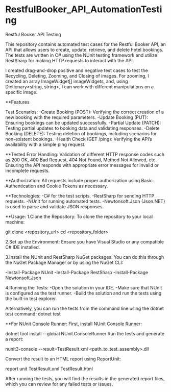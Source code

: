 # RestfulBooker_API_AutomationTesting

Restful Booker API Testing

This repository contains automated test cases for the Restful Booker API, an API that allows users to create, update, retrieve, and delete hotel bookings. The tests are written in C# using the NUnit testing framework and utilize RestSharp for making HTTP requests to interact with the API.

I created drag-and-drop positive and negative test cases to test the Recycling, Deleting, Zooming, and Closing of images. 
For zooming, I created an array ImageWidget[] imageWidgets, and, using Dictionary<string, string>, I can work with different manipulations on a specific image.

**Features

Test Scenarios: -Create Booking (POST): Verifying the correct creation of a new booking with the required parameters. -Update Booking (PUT): Ensuring bookings can be updated successfully. -Partial Update (PATCH): Testing partial updates to booking data and validating responses. -Delete Booking (DELETE): Testing deletion of bookings, including scenarios for non-existent bookings. -Health Check (GET /ping): Verifying the API’s availability with a simple ping request.

**Tested Error Handling: Validation of different HTTP response codes such as 200 OK, 400 Bad Request, 404 Not Found, Method Not Allowed, etc. Ensuring the API responds with appropriate error messages for invalid or incomplete requests.

**Authorization: All requests include proper authorization using Basic Authentication and Cookie Tokens as necessary.

**Technologies: -C# for the test scripts. -RestSharp for sending HTTP requests. -NUnit for running automated tests. -Newtonsoft.Json (Json.NET) is used to parse and validate JSON responses.

**Usage: 1.Clone the Repository: To clone the repository to your local machine:

git clone <repository_url> cd <repository_folder>

2.Set up the Environment: Ensure you have Visual Studio or any compatible C# IDE installed.

3.Install the NUnit and RestSharp NuGet packages. You can do this through the NuGet Package Manager or by using the NuGet CLI:

-Install-Package NUnit -Install-Package RestSharp -Install-Package Newtonsoft.Json

4.Running the Tests: -Open the solution in your IDE. -Make sure that NUnit is configured as the test runner. -Build the solution and run the tests using the built-in test explorer.

Alternatively, you can run the tests from the command line using the dotnet test command: dotnet test

**For NUnit Console Runner: First, install NUnit Console Runner:

dotnet tool install --global NUnit.ConsoleRunner Run the tests and generate a report:

nunit3-console --result=TestResult.xml <path_to_test_assembly>.dll

Convert the result to an HTML report using ReportUnit:

report unit TestResult.xml TestResult.html

After running the tests, you will find the results in the generated report files, which you can review for any failed tests or issues.
